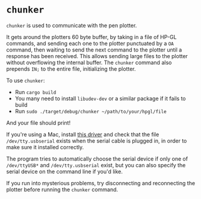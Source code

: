 # `chunker`

`chunker` is used to communicate with the pen plotter.

It gets around the plotters 60 byte buffer, by taking in a file of HP-GL commands, and sending each one to the plotter punctuated by a `OA` command, then waiting to send the next command to the plotter until a response has been received. This allows sending large files to the plotter without overflowing the internal buffer. The `chunker` command also prepends `IN;` to the entire file, initializing the plotter.

To use `chunker`:

* Run `cargo build`
* You many need to install `libudev-dev` or a similar package if it fails to build
* Run `sudo ./target/debug/chunker ~/path/to/your/hpgl/file`

And your file should print!

If you're using a Mac, install [this driver](http://www.prolific.com.tw/US/ShowProduct.aspx?p_id=229&pcid=41) and check that the file `/dev/tty.usbserial` exists when the serial cable is plugged in, in order to make sure it installed correctly.

The program tries to automatically choose the serial device if only one of `/dev/ttyUSB*` and `/dev/tty.usbserial` exist, but you can also specify the serial device on the command line if you'd like.

If you run into mysterious problems, try disconnecting and reconnecting the plotter before running the `chunker` command.
